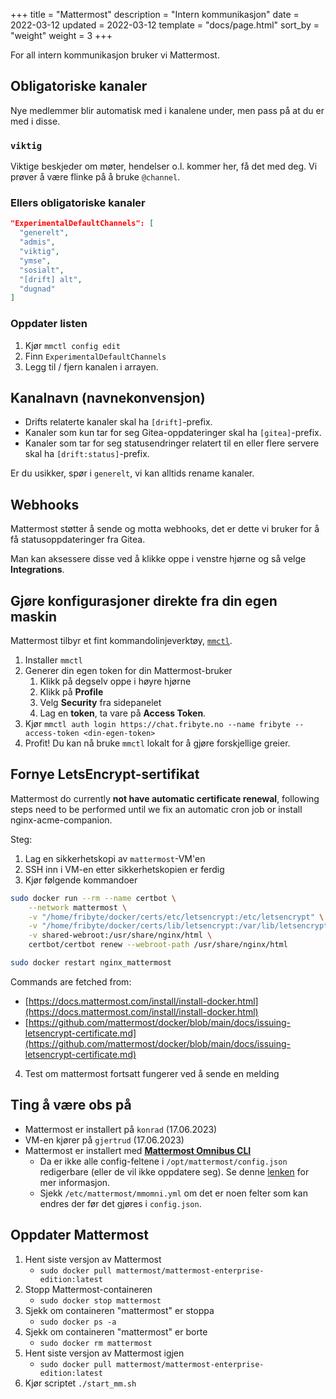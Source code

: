 +++
title = "Mattermost"
description = "Intern kommunikasjon"
date = 2022-03-12
updated = 2022-03-12
template = "docs/page.html"
sort_by = "weight"
weight = 3
+++

For all intern kommunikasjon bruker vi Mattermost.

## Obligatoriske kanaler

Nye medlemmer blir automatisk med i kanalene under, men pass på at du er med i
disse.

### `viktig`

Viktige beskjeder om møter, hendelser o.l. kommer her, få det med deg. Vi prøver
å være flinke på å bruke `@channel`.

### Ellers obligatoriske kanaler

```json
"ExperimentalDefaultChannels": [
  "generelt",
  "admis",
  "viktig",
  "ymse",
  "sosialt",
  "[drift] alt",
  "dugnad"
]
```

### Oppdater listen

1. Kjør `mmctl config edit`
1. Finn `ExperimentalDefaultChannels`
1. Legg til / fjern kanalen i arrayen.

## Kanalnavn (navnekonvensjon)

- Drifts relaterte kanaler skal ha `[drift]`-prefix.
- Kanaler som kun tar for seg Gitea-oppdateringer skal ha `[gitea]`-prefix.
- Kanaler som tar for seg statusendringer relatert til en eller flere servere
  skal ha `[drift:status]`-prefix.

Er du usikker, spør i `generelt`, vi kan alltids rename kanaler.

## Webhooks

Mattermost støtter å sende og motta webhooks, det er dette vi bruker for å få
statusoppdateringer fra Gitea.

Man kan aksessere disse ved å klikke oppe i venstre hjørne og så velge
**Integrations**.

## Gjøre konfigurasjoner direkte fra din egen maskin

Mattermost tilbyr et fint kommandolinjeverktøy,
[`mmctl`](https://docs.mattermost.com/manage/mmctl-command-line-tool.html).

1. Installer `mmctl`
1. Generer din egen token for din Mattermost-bruker
   1. Klikk på degselv oppe i høyre hjørne
   1. Klikk på **Profile**
   1. Velg **Security** fra sidepanelet
   1. Lag en **token**, ta vare på **Access Token**.
1. Kjør
   `mmctl auth login https://chat.fribyte.no --name fribyte --access-token <din-egen-token>`
1. Profit! Du kan nå bruke `mmctl` lokalt for å gjøre forskjellige greier.

## Fornye LetsEncrypt-sertifikat

Mattermost do currently <b>not have automatic certificate renewal</b>, following steps need to be performed until we fix an automatic cron job or install nginx-acme-companion. 

Steg:

1. Lag en sikkerhetskopi av `mattermost`-VM'en
2. SSH inn i VM-en etter sikkerhetskopien er ferdig
3. Kjør følgende kommandoer

```sh
sudo docker run --rm --name certbot \
    --network mattermost \
    -v "/home/fribyte/docker/certs/etc/letsencrypt:/etc/letsencrypt" \
    -v "/home/fribyte/docker/certs/lib/letsencrypt:/var/lib/letsencrypt" \
    -v shared-webroot:/usr/share/nginx/html \
    certbot/certbot renew --webroot-path /usr/share/nginx/html

sudo docker restart nginx_mattermost
```

Commands are fetched from:
- [https://docs.mattermost.com/install/install-docker.html](https://docs.mattermost.com/install/install-docker.html)
- [https://github.com/mattermost/docker/blob/main/docs/issuing-letsencrypt-certificate.md](https://github.com/mattermost/docker/blob/main/docs/issuing-letsencrypt-certificate.md)


4. Test om mattermost fortsatt fungerer ved å sende en melding


## Ting å være obs på

- Mattermost er installert på `konrad` (17.06.2023)
- VM-en kjører på `gjertrud` (17.06.2023)
- Mattermost er installert med
  **[Mattermost Omnibus CLI](https://docs.mattermost.com/install/installing-mattermost-omnibus.html)**
  - Da er ikke alle config-feltene i `/opt/mattermost/config.json` redigerbare
    (eller de vil ikke oppdatere seg). Se denne
    [lenken](https://docs.mattermost.com/install/installing-mattermost-omnibus.html)
    for mer informasjon.
  - Sjekk `/etc/mattermost/mmomni.yml` om det er noen felter som kan endres der
    før det gjøres i `config.json`.

## Oppdater Mattermost

1. Hent siste versjon av Mattermost  
	- `sudo docker pull mattermost/mattermost-enterprise-edition:latest`
2. Stopp Mattermost-containeren  
	- `sudo docker stop mattermost`
3. Sjekk om containeren "mattermost" er stoppa  
	- `sudo docker ps -a`
4. Sjekk om containeren "mattermost" er borte  
	- `sudo docker rm mattermost`
5. Hent siste versjon av Mattermost igjen  
	- `sudo docker pull mattermost/mattermost-enterprise-edition:latest`
6. Kjør scriptet `./start_mm.sh`
